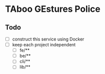# TAboo GEstures Police

## Todo
- [ ] construct this service using Docker
- [ ] keep each project independent
  - [ ] fe/**
  - [ ] be/**
  - [ ] cli/**
  - [ ] lib/**

